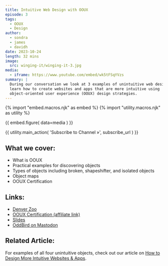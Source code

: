 ```yaml
---
title: Intuitive Web Design with OOUX
episode: 3
tags:
  - OOUX
  - Design
author:
  - sondra
  - james
  - davidh
date: 2023-10-24
length: 32 mins
image:
  src: winging-it/winging-it-3.jpg
media:
  - iframe: https://www.youtube.com/embed/wk5tFSqYVzs
summary: |
  During our conversation we look at 3 examples of unintuitive web design, and
  learn how to create websites and apps that are more intuitive using
  object-oriented user experience (OOUX) design strategies.
---
```


{% import "embed.macros.njk" as embed %}
{% import "utility.macros.njk" as utility %}

{{ embed.figure(
  data=media
) }}

{{ utility.main_action(
  'Subscribe to Channel »',
  subscribe_url
) }}

## What we cover:

- What is OOUX
- Practical examples for discovering objects
- Types of objects including broken, shapeshifter, and isolated objects
- Object maps
- OOUX Certification

## Links:

- [Denver Zoo](https://denverzoo.org/)
- [OOUX Certification (affiliate link)](http://partners.ooux.com/348125/17189)
- [Slides](https://xd.adobe.com/view/59a38984-ff8c-4ae6-b09f-2cbf31f235fc-0cf0/)
- [OddBird on Mastodon](https://front-end.social/@OddBird)

## Related Article:

For examples of all four unintuitive objects, check out our article on [How to
Design More Intuitive Websites & Apps](/2023/11/09/unintuitive-objects/).

